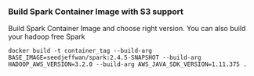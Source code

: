 ### Build Spark Container Image with S3 support

Build Spark Container Image and choose right version. You can also build your hadoop free Spark

```
docker build -t container_tag --build-arg BASE_IMAGE=seedjeffwan/spark:2.4.5-SNAPSHOT --build-arg HADOOP_AWS_VERSION=3.2.0 --build-arg AWS_JAVA_SDK_VERSION=1.11.375 .
```